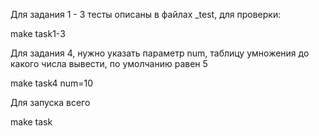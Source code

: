 Для задания 1 - 3 тесты описаны в файлах _test, для проверки:

make task1-3

Для задания 4, нужно указать параметр num, таблицу умножения до какого числа вывести, по умолчанию равен 5

make task4 num=10

Для запуска всего 

make task
